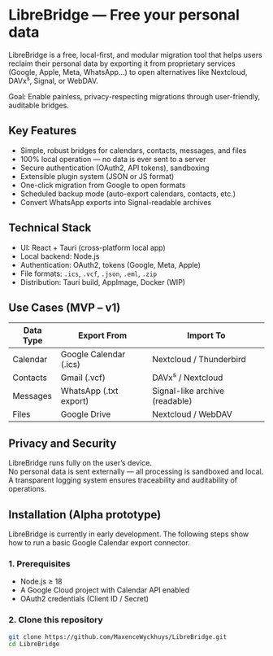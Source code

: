 # LibreBridge — Free your personal data

LibreBridge is a free, local-first, and modular migration tool that helps users reclaim their personal data by exporting it from proprietary services (Google, Apple, Meta, WhatsApp…) to open alternatives like Nextcloud, DAVx⁵, Signal, or WebDAV.

Goal: Enable painless, privacy-respecting migrations through user-friendly, auditable bridges.

## Key Features

- Simple, robust bridges for calendars, contacts, messages, and files
- 100% local operation — no data is ever sent to a server
- Secure authentication (OAuth2, API tokens), sandboxing
- Extensible plugin system (JSON or JS format)
- One-click migration from Google to open formats
- Scheduled backup mode (auto-export calendars, contacts, etc.)
- Convert WhatsApp exports into Signal-readable archives

## Technical Stack

- UI: React + Tauri (cross-platform local app)
- Local backend: Node.js
- Authentication: OAuth2, tokens (Google, Meta, Apple)
- File formats: `.ics`, `.vcf`, `.json`, `.eml`, `.zip`
- Distribution: Tauri build, AppImage, Docker (WIP)

## Use Cases (MVP – v1)

| Data Type   | Export From             | Import To                    |
|-------------|--------------------------|-------------------------------|
| Calendar    | Google Calendar (.ics)   | Nextcloud / Thunderbird       |
| Contacts    | Gmail (.vcf)             | DAVx⁵ / Nextcloud             |
| Messages    | WhatsApp (.txt export)   | Signal-like archive (readable)|
| Files       | Google Drive             | Nextcloud / WebDAV            |

## Privacy and Security

LibreBridge runs fully on the user’s device.  
No personal data is sent externally — all processing is sandboxed and local.  
A transparent logging system ensures traceability and auditability of operations.

## Installation (Alpha prototype)

LibreBridge is currently in early development. The following steps show how to run a basic Google Calendar export connector.

### 1. Prerequisites

- Node.js ≥ 18
- A Google Cloud project with Calendar API enabled
- OAuth2 credentials (Client ID / Secret)

### 2. Clone this repository

```bash
git clone https://github.com/MaxenceWyckhuys/LibreBridge.git
cd LibreBridge
